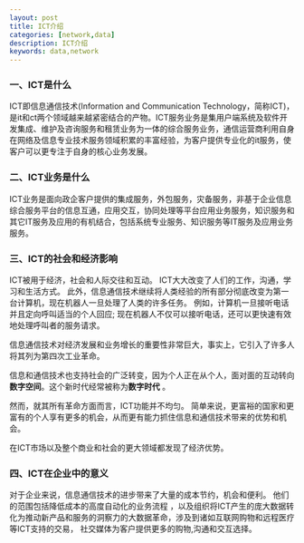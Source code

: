 ```yaml
---
layout: post
title: ICT介绍
categories: [network,data]
description: ICT介绍
keywords: data,network
---
```


### **一、ICT是什么**

ICT即信息通信技术(Information and Communication Technology，简称ICT)，是it和ct两个领域越来越紧密结合的产物。ICT服务业务是集用户端系统及软件开发集成、维护及咨询服务和租赁业务为一体的综合服务业务，通信运营商利用自身在网络及信息专业技术服务领域积累的丰富经验，为客户提供专业化的it服务，使客户可以更专注于自身的核心业务发展。
 

### **二、ICT业务是什么**

 

ICT业务是面向政企客户提供的集成服务，外包服务，灾备服务，非基于企业信息综合服务平台的信息互通，应用交互，协同处理等平台应用业务服务，知识服务和其它IT服务及应用的有机结合，包括系统专业服务、知识服务等IT服务及应用业务服务。
 

### **三、ICT的社会和经济影响**

 

ICT被用于经济，社会和人际交往和互动。 ICT大大改变了人们的工作，沟通，学习和生活方式。 此外，信息通信技术继续将人类经验的所有部分彻底改变为第一台计算机，现在机器人一旦处理了人类的许多任务。 例如，计算机一旦接听电话并且定向呼叫适当的个人回应; 现在机器人不仅可以接听电话，还可以更快速有效地处理呼叫者的服务请求。
 

信息通信技术对经济发展和业务增长的重要性非常巨大，事实上，它引入了许多人将其列为第四次工业革命。
 

信息和通信技术也支持社会的广泛转变，因为个人正在从个人，面对面的互动转向**数字空间**。这个新时代经常被称为**数字时代** 。
 

然而，就其所有革命方面而言，ICT功能并不均匀。 简单来说，更富裕的国家和更富有的个人享有更多的机会，从而更有能力抓住信息和通信技术带来的优势和机会。
 

在ICT市场以及整个商业和社会的更大领域都发现了经济优势。
 

### **四、ICT在企业中的意义**

对于企业来说，信息通信技术的进步带来了大量的成本节约，机会和便利。 他们的范围包括降低成本的高度自动化的业务流程 ，以及组织将ICT产生的庞大数据转化为推动新产品和服务的洞察力的大数据革命，涉及到诸如互联网购物和远程医疗等ICT支持的交易， 社交媒体为客户提供更多的购物,沟通和交互选择。
